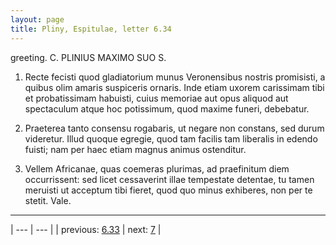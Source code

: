```yaml
---
layout: page
title: Pliny, Espitulae, letter 6.34
---
```


greeting. C. PLINIUS MAXIMO SUO S.



1. Recte fecisti quod gladiatorium munus Veronensibus nostris promisisti, a quibus olim amaris suspiceris ornaris. Inde etiam uxorem carissimam tibi et probatissimam habuisti, cuius memoriae aut opus aliquod aut spectaculum atque hoc potissimum, quod maxime funeri, debebatur.



2. Praeterea tanto consensu rogabaris, ut negare non constans, sed durum videretur. Illud quoque egregie, quod tam facilis tam liberalis in edendo fuisti; nam per haec etiam magnus animus ostenditur.



3. Vellem Africanae, quas coemeras plurimas, ad praefinitum diem occurrissent: sed licet cessaverint illae tempestate detentae, tu tamen meruisti ut acceptum tibi fieret, quod quo minus exhiberes, non per te stetit. Vale.



---

| --- | --- |
| previous: [6.33](../6.33/) | next: [7](../7/) |